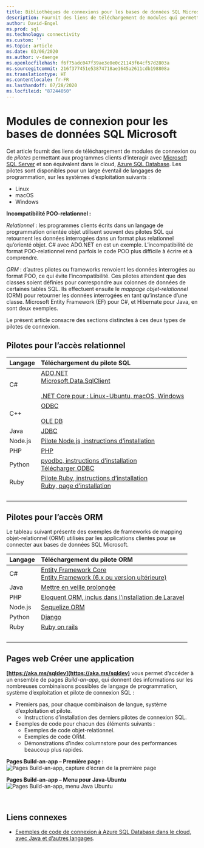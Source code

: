 ```yaml
---
title: Bibliothèques de connexions pour les bases de données SQL Microsoft | Microsoft Docs
description: Fournit des liens de téléchargement de modules qui permettent de se connecter à Microsoft SQL Server et Azure SQL Database à partir d’un large éventail de langages de programmation côté client.
author: David-Engel
ms.prod: sql
ms.technology: connectivity
ms.custom: ''
ms.topic: article
ms.date: 03/06/2020
ms.author: v-daenge
ms.openlocfilehash: f6f75adc047f39ae3e0e0c21143f64cf57d2803a
ms.sourcegitcommit: 216f377451e53874718ae1645a2611cdb198808a
ms.translationtype: HT
ms.contentlocale: fr-FR
ms.lasthandoff: 07/28/2020
ms.locfileid: "87244050"
---
```

# <a name="connection-modules-for-microsoft-sql-databases"></a>Modules de connexion pour les bases de données SQL Microsoft

Cet article fournit des liens de téléchargement de modules de connexion ou de *pilotes* permettant aux programmes clients d’interagir avec [Microsoft SQL Server](../relational-databases/database-features.md) et son équivalent dans le cloud, [Azure SQL Database](/azure/sql-database/). Les pilotes sont disponibles pour un large éventail de langages de programmation, sur les systèmes d’exploitation suivants :

- Linux
- macOS
- Windows

**Incompatibilité POO-relationnel :**

*Relationnel* : les programmes clients écrits dans un langage de programmation orientée objet utilisent souvent des pilotes SQL qui retournent les données interrogées dans un format plus relationnel qu’orienté objet. C# avec ADO.NET en est un exemple. L’incompatibilité de format POO-relationnel rend parfois le code POO plus difficile à écrire et à comprendre.

*ORM* : d’autres pilotes ou frameworks renvoient les données interrogées au format POO, ce qui évite l’incompatibilité. Ces pilotes attendent que des classes soient définies pour correspondre aux colonnes de données de certaines tables SQL. Ils effectuent ensuite le *mappage objet-relationnel* (ORM) pour retourner les données interrogées en tant qu’instance d’une classe. Microsoft Entity Framework (EF) pour C#, et Hibernate pour Java, en sont deux exemples.

Le présent article consacre des sections distinctes à ces deux types de pilotes de connexion.

<a name="anchor-20-drivers-relational-access" />

## <a name="drivers-for-relational-access"></a>Pilotes pour l’accès relationnel

| Langage | Téléchargement du pilote SQL |
| :------- | :---------------------- |
| C# | [ADO.NET](https://www.microsoft.com/net/download/)<br />[Microsoft.Data.SqlClient](https://www.nuget.org/packages/Microsoft.Data.SqlClient/)<br /><br />[.NET Core pour : Linux-Ubuntu, macOS, Windows](https://dotnet.microsoft.com/download) |
| C++ | [ODBC](./odbc/download-odbc-driver-for-sql-server.md)<br /><br />[OLE DB](./oledb/download-oledb-driver-for-sql-server.md) |
| Java | [JDBC](./jdbc/download-microsoft-jdbc-driver-for-sql-server.md) |
| Node.js | [Pilote Node.js, instructions d’installation](./node-js/step-1-configure-development-environment-for-node-js-development.md) |
| PHP | [PHP](./php/download-drivers-php-sql-server.md) |
| Python | [pyodbc, instructions d’installation](./python/pyodbc/step-1-configure-development-environment-for-pyodbc-python-development.md)<br />[Télécharger ODBC](./odbc/download-odbc-driver-for-sql-server.md) |
| Ruby | [Pilote Ruby, instructions d’installation](./ruby/step-1-configure-development-environment-for-ruby-development.md)<br />[Ruby, page d’installation](https://rubyinstaller.org/downloads/) |
| &nbsp; | &nbsp; |

<a name="anchor-40-drivers-orm-access" />

## <a name="drivers-for-orm-access"></a>Pilotes pour l’accès ORM

Le tableau suivant présente des exemples de frameworks de mapping objet-relationnel (ORM) utilisés par les applications clientes pour se connecter aux bases de données SQL Microsoft.

| Langage | Téléchargement du pilote ORM |
| :------- | :------------------ |
| C# | [Entity Framework Core](https://docs.microsoft.com/ef/core/)<br />[Entity Framework (6.x ou version ultérieure)](https://docs.microsoft.com/ef/) |
| Java | [Mettre en veille prolongée](https://hibernate.org/orm)|
| PHP | [Eloquent ORM, inclus dans l’installation de Laravel](https://laravel.com/docs/) |
| Node.js | [Sequelize ORM](https://sequelize.org/) |
| Python | [Django](https://www.djangoproject.com/) |
| Ruby | [Ruby on rails](https://rubyonrails.org/) |
| &nbsp; | &nbsp; |

<a name="anchor-60-build-an-app-webpages" />

## <a name="build-an-app-webpages"></a>Pages web Créer une application

**[https://aka.ms/sqldev](https://aka.ms/sqldev)** vous permet d’accéder à un ensemble de pages *Build-an-app*, qui donnent des informations sur les nombreuses combinaisons possibles de langage de programmation, système d’exploitation et pilote de connexion SQL :

- Premiers pas, pour chaque combinaison de langue, système d’exploitation et pilote.
  - Instructions d’installation des derniers pilotes de connexion SQL.
- Exemples de code pour chacun des éléments suivants :
  - Exemples de code objet-relationnel.
  - Exemples de code ORM.
  - Démonstrations d’index columnstore pour des performances beaucoup plus rapides.

**Pages Build-an-app – Première page :**  
![Pages Build-an-app, capture d’écran de la première page](media/homepage-sql-connection-drivers/gm-aka-ms-sqldev-choose-language-g21.png)

**Pages Build-an-app – Menu pour Java-Ubuntu**  
![Pages Build-an-app, menu Java Ubuntu](media/homepage-sql-connection-drivers/gm-aka-ms-sqldev-java-ubuntu-c31.png)

&nbsp;

## <a name="related-links"></a>Liens connexes

- [Exemples de code de connexion à Azure SQL Database dans le cloud, avec Java et d’autres langages](https://docs.microsoft.com/azure/sql-database/sql-database-connect-query-java).

<!--
Image references, **obsolete** markdown syntax alternative:

![Build-an-app webpages, first page screenshot][image-ref-163-buildanapp-webpages-first-page]
![Build-an-app webpages, menu Java Ubuntu][image-ref-167-buildanapp-webpages-menu-java-ubuntu]

[image-ref-163-buildanapp-webpages-first-page]: ./media/homepage-sql-connection-drivers/gm-aka-ms-sqldev-choose-language-g21.png
[image-ref-167-buildanapp-webpages-menu-java-ubuntu]: ./media/homepage-sql-connection-drivers/gm-aka-ms-sqldev-java-ubuntu-c31.png
-->
